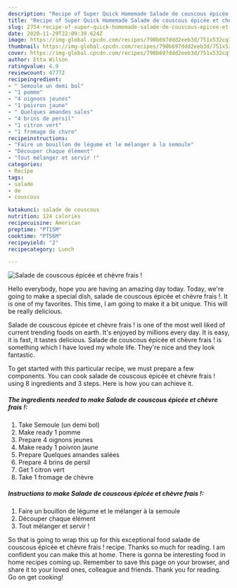 ```yaml
---
description: "Recipe of Super Quick Homemade Salade de couscous épicée et chèvre frais !"
title: "Recipe of Super Quick Homemade Salade de couscous épicée et chèvre frais !"
slug: 2754-recipe-of-super-quick-homemade-salade-de-couscous-epicee-et-chevre-frais
date: 2020-11-29T22:09:39.624Z
image: https://img-global.cpcdn.com/recipes/790b697ddd2eeb3d/751x532cq70/salade-de-couscous-epicee-et-chevre-frais-photo-principale-de-la-recette.jpg
thumbnail: https://img-global.cpcdn.com/recipes/790b697ddd2eeb3d/751x532cq70/salade-de-couscous-epicee-et-chevre-frais-photo-principale-de-la-recette.jpg
cover: https://img-global.cpcdn.com/recipes/790b697ddd2eeb3d/751x532cq70/salade-de-couscous-epicee-et-chevre-frais-photo-principale-de-la-recette.jpg
author: Etta Wilson
ratingvalue: 4.9
reviewcount: 47772
recipeingredient:
- " Semoule un demi bol"
- "1 pomme"
- "4 oignons jeunes"
- "1 poivron jaune"
- " Quelques amandes sales"
- "4 brins de persil"
- "1 citron vert"
- "1 fromage de chvre"
recipeinstructions:
- "Faire un bouillon de légume et le mélanger à la semoule"
- "Découper chaque élément"
- "Tout mélanger et servir !"
categories:
- Recipe
tags:
- salade
- de
- couscous

katakunci: salade de couscous 
nutrition: 124 calories
recipecuisine: American
preptime: "PT15M"
cooktime: "PT56M"
recipeyield: "2"
recipecategory: Lunch

---
```



![Salade de couscous épicée et chèvre frais !](https://img-global.cpcdn.com/recipes/790b697ddd2eeb3d/751x532cq70/salade-de-couscous-epicee-et-chevre-frais-photo-principale-de-la-recette.jpg)

Hello everybody, hope you are having an amazing day today. Today, we're going to make a special dish, salade de couscous épicée et chèvre frais !. It is one of my favorites. This time, I am going to make it a bit unique. This will be really delicious.



Salade de couscous épicée et chèvre frais ! is one of the most well liked of current trending foods on earth. It's enjoyed by millions every day. It is easy, it is fast, it tastes delicious. Salade de couscous épicée et chèvre frais ! is something which I have loved my whole life. They're nice and they look fantastic.


To get started with this particular recipe, we must prepare a few components. You can cook salade de couscous épicée et chèvre frais ! using 8 ingredients and 3 steps. Here is how you can achieve it.

<!--inarticleads1-->

##### The ingredients needed to make Salade de couscous épicée et chèvre frais !:

1. Take  Semoule (un demi bol)
1. Make ready 1 pomme
1. Prepare 4 oignons jeunes
1. Make ready 1 poivron jaune
1. Prepare  Quelques amandes salées
1. Prepare 4 brins de persil
1. Get 1 citron vert
1. Take 1 fromage de chèvre




<!--inarticleads2-->

##### Instructions to make Salade de couscous épicée et chèvre frais !:

1. Faire un bouillon de légume et le mélanger à la semoule
1. Découper chaque élément
1. Tout mélanger et servir !




So that is going to wrap this up for this exceptional food salade de couscous épicée et chèvre frais ! recipe. Thanks so much for reading. I am confident you can make this at home. There is gonna be interesting food in home recipes coming up. Remember to save this page on your browser, and share it to your loved ones, colleague and friends. Thank you for reading. Go on get cooking!
